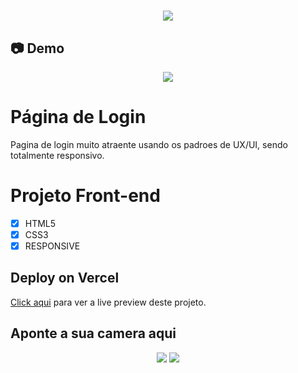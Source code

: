 <h1 align="center"><img src="https://user-images.githubusercontent.com/53831498/135899352-1463af04-5098-4741-bc8a-78c0877e1f96.png"></h1>

## :camera: Demo

<div align="center" >
  <img src=https://github.com/FelipeMaximus/page-login/issues/3#issue-2624082158>
</div>

# Página de Login
Pagina de login muito atraente usando os padroes de UX/UI, sendo totalmente responsivo.

# Projeto Front-end

  - [x] HTML5
  - [x] CSS3
  - [x] RESPONSIVE

## Deploy on Vercel

[Click aqui](https://page-login-mocha.vercel.app/) para ver a live preview deste projeto.

## Aponte a sua camera aqui

<div align="center" >
  <img src="<div align="center" >
  <img src="https://github.com/FelipeMaximus/Web-site-/assets/53831498/696ed61e-8b20-46cb-a9db-dd11b3ff9e4e">
</div>
